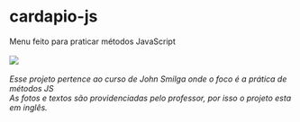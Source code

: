 # cardapio-js
Menu feito para praticar métodos JavaScript
<br><br>
<img src='assets/to_readme/teste.gif'>
<br><br>
<em>Esse projeto pertence ao curso de John Smilga onde o foco é a prática de métodos JS</em><br>
<em>As fotos e textos são providenciadas pelo professor, por isso o projeto esta em inglês.</em>
